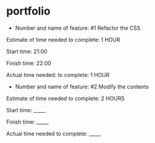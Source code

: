# portfolio
- Number and name of feature: #1 Refactor the CSS

Estimate of time needed to complete: 1 HOUR

Start time: 21:00

Finish time: 22:00

Actual time needed: to complete: 1 HOUR

- Number and name of feature: #2 Modify the contents

Estimate of time needed to complete: 2 HOURS

Start time: _____

Finish time: _____

Actual time needed to complete: _____